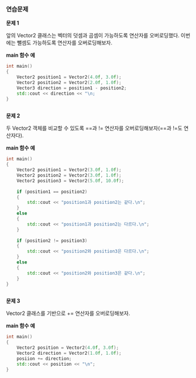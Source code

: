 ### 연습문제



**문제 1**

앞의 Vector2 클래스는 벡터의 덧셈과 곱셈이 가능하도록 연산자를 오버로딩했다. 이번에는 뺄셈도 가능하도록 연산자를 오버로딩해보자.

**main 함수 예**

```c++
int main()
{
	Vector2 position1 = Vector2(4.0f, 3.0f);
	Vector2 position2 = Vector2(2.0f, 1.0f);
	Vector3 direction = position1 - position2;
	std::cout << direction << "\n;
}
```

```c++
```



**문제 2**

두 Vector2 객체를 비교할 수 있도록 ==과 != 연산자를 오버로딩해보자(==과 !=도 연산자다).

**main 함수 예**

```c++
int main()
{
	Vector2 position1 = Vector2(3.0f, 1.0f);
	Vector2 position2 = Vector2(3.0f, 1.0f);
	Vector2 position3 = Vector2(5.0f, 10.0f);
	
	if (position1 == position2)
	{
		std::cout << "position1과 position2는 같다.\n";
	}
	else
	{
		std::cout << "position1과 position2는 다르다.\n";
	}
	
	if (position2 != position3)
	{
		std::cout << "position2와 position3은 다르다.\n";
	}
	else
	{
		std::cout << "position2와 position3은 같다.\n";
	}
}
```

```c++
```



**문제 3**

Vector2 클래스를 기반으로 += 연산자를 오버로딩해보자.

**main 함수 예**

```c++
int main()
{
	Vector2 position = Vector2(4.0f, 3.0f);
	Vector2 direction = Vector2(1.0f, 1.0f);
	posiion += direction;
	std::cout << position << "\n";
}
```

```c++
```

